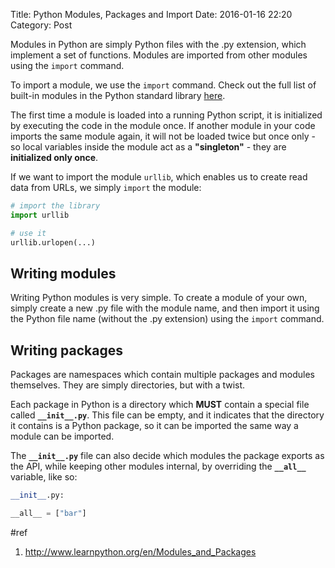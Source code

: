 Title: Python Modules, Packages and Import
Date: 2016-01-16 22:20
Category: Post

Modules in Python are simply Python files with the .py extension, which implement a set of functions. Modules are imported from other modules using the `import` command.

To import a module, we use the `import` command. Check out the full list of built-in modules in the Python standard library [here](http://docs.python.org/2/library/).

The first time a module is loaded into a running Python script, it is initialized by executing the code in the module once. If another module in your code imports the same module again, it will not be loaded twice but once only - so local variables inside the module act as a **"singleton"** - they are **initialized only once**.

If we want to import the module `urllib`, which enables us to create read data from URLs, we simply `import` the module:

```python
# import the library
import urllib

# use it
urllib.urlopen(...)
```

## Writing modules

Writing Python modules is very simple. To create a module of your own, simply create a new .py file with the module name, and then import it using the Python file name (without the .py extension) using the `import` command.

## Writing packages

Packages are namespaces which contain multiple packages and modules themselves. They are simply directories, but with a twist.

Each package in Python is a directory which **MUST** contain a special file called **`__init__.py`**. This file can be empty, and it indicates that the directory it contains is a Python package, so it can be imported the same way a module can be imported.

The **`__init__.py`** file can also decide which modules the package exports as the API, while keeping other modules internal, by overriding the **`__all__`** variable, like so:

```python
__init__.py:

__all__ = ["bar"]
```

#ref

1. http://www.learnpython.org/en/Modules_and_Packages